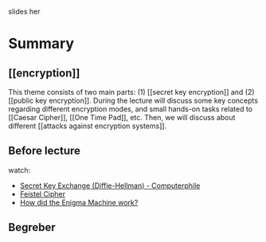 slides her
# Summary
## [[encryption]]
 This theme consists of two main parts: (1) [[secret key encryption]] and (2) [[public key encryption]]. During the lecture will discuss some key concepts regarding different encryption modes, and small hands-on tasks related to [[Caesar Cipher]], [[One Time Pad]], etc. Then, we will discuss about different [[attacks against encryption systems]].
## Before lecture
watch:
-  [Secret Key Exchange (Diffie-Hellman) - Computerphile](https://www.youtube.com/@Computerphile)
-  [Feistel Cipher](https://www.youtube.com/watch?v=FGhj3CGxl8I)
- [How did the Enigma Machine work?](https://www.youtube.com/@JaredOwen)
## Begreber 